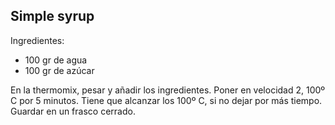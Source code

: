 ## Simple syrup

Ingredientes:
- 100 gr de agua
- 100 gr de azúcar

En la thermomix, pesar y añadir los ingredientes. Poner en velocidad 2, 100º C por 5 minutos. Tiene que alcanzar los 100º C, si no dejar por más tiempo. Guardar en un frasco cerrado.
